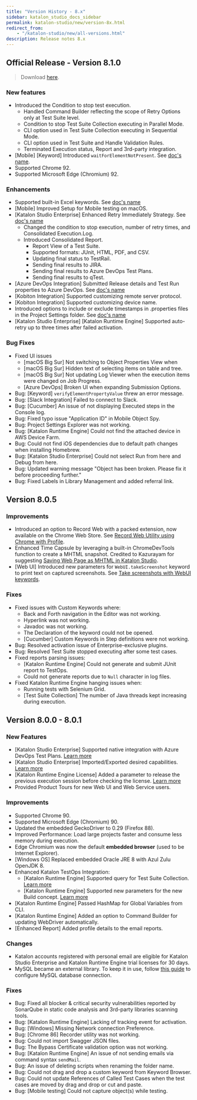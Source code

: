 ```yaml
---
title: "Version History - 8.x" 
sidebar: katalon_studio_docs_sidebar
permalink: katalon-studio/new/version-8x.html
redirect_from:
    - "/katalon-studio/new/all-versions.html"
description: Release notes 8.x
---
```

## Official Release - Version 8.1.0

> Download [here](https://www.katalon.com/download/).

### New features

* Introduced the Condition to stop test execution.
    * Handled Command Builder reflecting the scope of Retry Options only at Test Suite level.
    * Condition to stop Test Suite Collection executing in Parallel Mode.
    * CLI option used in Test Suite Collection executing in Sequential Mode.
    * CLI option used in Test Suite and Handle Validation Rules.
    * Terminated Execution status, Report and 3rd-party integration.
* [Mobile] [Keyword] Introduced `waitForElementNotPresent`. See [doc's name](url).
* Supported Chrome 92.
* Supported Microsoft Edge (Chromium) 92.

### Enhancements

* Supported built-in Excel keywords. See [doc's name](url)
* [Mobile] Improved Setup for Mobile testing on macOS.
* [Katalon Studio Enterprise] Enhanced Retry Immediately Strategy. See [doc's name](url)
    * Changed the condition to stop execution, number of retry times, and Consolidated Execution.Log.
    * Introduced Consolidated Report.
        * Report View of a Test Suite.
        * Supported formats: JUnit, HTML, PDF, and CSV.
        * Updating final status to TestRail.
        * Sending final results to JIRA.
        * Sending final results to Azure DevOps Test Plans.
        * Sending final results to qTest.
* [Azure DevOps Integration] Submitted Release details and Test Run properties to Azure DevOps. See [doc's name](url)
* [Kobiton Integration] Supported customizing remote server protocol.
* [Kobiton Integration] Supported customizing device name.
* Introduced options to include or exclude timestamps in .properties files in the Project Settings folder. See [doc's name](url)
* [Katalon Studio Enterprise] [Katalon Runtime Engine] Supported auto-retry up to three times after failed activation.

### Bug Fixes

* Fixed UI issues
    * [macOS Big Sur] Not switching to Object Properties View when 
    * [macOS Big Sur] Hidden text of selecting items on table and tree.
    * [macOS Big Sur] Not updating Log Viewer when the execution items were changed on Job Progress.
    * [Azure DevOps] Broken UI when expanding Submission Options.
* Bug: [Keyword] `verifyElementPropertyValue` threw an error message.
* Bug: [Slack Integration] Failed to connect to Slack.
* Bug: [Cucumber] An issue of not displaying Executed steps in the Console log.
* Bug: Fixed typo issue "Application ID" in Mobile Object Spy.
* Bug: Project Settings Explorer was not working.
* Bug: [Katalon Runtime Engine] Could not find the attached device in AWS Device Farm.
* Bug: Could not find iOS dependencies due to default path changes when installing Homebrew.
* Bug: [Katalon Studio Enterprise] Could not select Run from here and Debug from here.
* Bug: Updated warning message "Object <ObjectId> has been broken. Please fix it before proceeding further."
* Bug: Fixed Labels in Library Management and added referral link.

## Version 8.0.5

### Improvements

* Introduced an option to Record Web with a packed extension, now available on the Chrome Web Store. See [Record Web Utility using Chrome with Profile](https://docs.katalon.com/katalon-studio/docs/record-web-utility-using-chrome-with-profile.html).
* Enhanced Time Capsule by leveraging a built-in ChromeDevTools function to create a MHTML snapshot. Credited to Kazurayam for suggesting [Saving Web Page as MHTML in Katalon Studio](https://forum.katalon.com/t/saving-web-page-as-mhtml-in-katalon-studio/49368).
* [Web UI] Introduced new parameters for `WebUI.takeScreenshot` keyword to print text on captured screenshots. See [Take screenshots with WebUI keywords](https://docs.katalon.com/katalon-studio/docs/webui-take-screenshot.html).

### Fixes

* Fixed issues with Custom Keywords where:
    * Back and Forth navigation in the Editor was not working.
    * Hyperlink was not working.
    * Javadoc was not working.
    * The Declaration of the keyword could not be opened.
    * [Cucumber] Custom Keywords in Step definitions were not working.
* Bug: Resolved activation issue of Enterprise-exclusive plugins.
* Bug: Resolved Test Suite stopped executing after some test cases.
* Fixed reports parsing issues:
    * [Katalon Runtime Engine] Could not generate and submit JUnit report to TestOps.
    * Could not generate reports due to `Null` character in log files.
* Fixed Katalon Runtime Engine hanging issues when:
    * Running tests with Selenium Grid.
    * [Test Suite Collection] The number of Java threads kept increasing during execution.

## Version 8.0.0 - 8.0.1

### New Features

* [Katalon Studio Enterprise] Supported native integration with Azure DevOps Test Plans. [Learn more](/katalon-studio/docs/azure-devops-test-plans.html)
* [Katalon Studio Enterprise] Imported/Exported desired capabilities. [Learn more](/katalon-studio/docs/import-export-desired-capabilities.html)
* [Katalon Runtime Engine License] Added a parameter to release the previous execution session before checking the license. [Learn more](https://docs.katalon.com/katalon-studio/docs/console-mode-execution.html#general-options)
* Provided Product Tours for new Web UI and Web Service users.

### Improvements

* Supported Chrome 90.
* Supported Microsoft Edge (Chromium) 90.
* Updated the embedded GeckoDriver to 0.29 (Firefox 88).
* Improved Performance: Load large projects faster and consume less memory during execution.
* Edge Chromium was now the default **embedded browser** (used to be Internet Explorer).
* [Windows OS] Replaced embedded Oracle JRE 8 with Azul Zulu OpenJDK 8.
* Enhanced Katalon TestOps Integration:
    * [Katalon Runtime Engine] Supported query for Test Suite Collection. [Learn more](https://docs.katalon.com/katalon-studio/docs/console-mode-execution.html#general-options)
    * [Katalon Runtime Engine] Supported new parameters for the new Build concept. [Learn more](https://docs.katalon.com/katalon-studio/docs/console-mode-execution.html#general-options)
* [Katalon Runtime Engine] Passed HashMap for Global Variables from CLI.
* [Katalon Runtime Engine] Added an option to Command Builder for updating WebDriver automatically.
* [Enhanced Report] Added profile details to the email reports.

### Changes

* Katalon accounts registered with personal email are eligible for Katalon Studio Enterprise and Katalon Runtime Engine trial licenses for 30 days.
* MySQL became an external library. To keep it in use, follow [this guide](/katalon-studio/how-to-guides/how-to-implement-ddt-mysql.html) to configure MySQL database connection.

### Fixes

* Bug: Fixed all blocker & critical security vulnerabilities reported by SonarQube in static code analysis and 3rd-party libraries scanning tools. 
* Bug: [Katalon Runtime Engine] Lacking of tracking event for activation.
* Bug: [Windows] Missing Network connection Preference.
* Bug: [Chrome 86] Recorder utility was not working.
* Bug: Could not import Swagger JSON files.
* Bug: The Bypass Certificate validation option was not working.
* Bug: [Katalon Runtime Engine] An issue of not sending emails via command syntax `sendMail`.
* Bug: An issue of deleting scripts when renaming the folder name.
* Bug: Could not drag and drop a custom keyword from Keyword Browser.
* Bug: Could not update References of Called Test Cases when the test cases are moved by drag and drop or cut and paste.
* Bug: [Mobile testing] Could not capture object(s) while testing.
